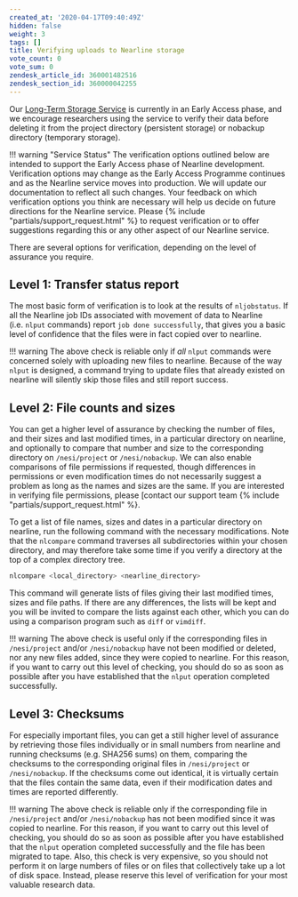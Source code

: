 ```yaml
---
created_at: '2020-04-17T09:40:49Z'
hidden: false
weight: 3
tags: []
title: Verifying uploads to Nearline storage
vote_count: 0
vote_sum: 0
zendesk_article_id: 360001482516
zendesk_section_id: 360000042255
---
```



Our [Long-Term Storage
Service](../../Storage/Nearline_long_term_storage/Nearline_Long_Term_Storage_Service.md)
is currently in an Early Access phase, and we encourage researchers
using the service to verify their data before deleting it from the
project directory (persistent storage) or nobackup directory (temporary
storage).

!!! warning "Service Status"
    The verification options outlined below are intended to support the
    Early Access phase of Nearline development. Verification options may
    change as the Early Access Programme continues and as the Nearline
    service moves into production. We will update our documentation to
    reflect all such changes.
    Your feedback on which verification options you think are necessary
    will help us decide on future directions for the Nearline service.
    Please {% include "partials/support_request.html" %} to request
    verification or to offer suggestions regarding this or any other
    aspect of our Nearline service.

There are several options for verification, depending on the level of
assurance you require.

## Level 1: Transfer status report

The most basic form of verification is to look at the results
of `nljobstatus`. If all the Nearline job IDs associated with movement
of data to Nearline (i.e. `nlput` commands)
report `job done successfully`, that gives you a basic level of
confidence that the files were in fact copied over to nearline.

!!! warning
    The above check is reliable only if *all* `nlput` commands were
    concerned solely with uploading new files to nearline. Because of the
    way `nlput` is designed, a command trying to update files that already
    existed on nearline will silently skip those files and still report
    success.

## Level 2: File counts and sizes

You can get a higher level of assurance by checking the number of files,
and their sizes and last modified times, in a particular directory on
nearline, and optionally to compare that number and size to the
corresponding directory on `/nesi/project` or `/nesi/nobackup`. We can
also enable comparisons of file permissions if requested, though
differences in permissions or even modification times do not necessarily
suggest a problem as long as the names and sizes are the same. If you
are interested in verifying file permissions, please [contact our
support team {% include "partials/support_request.html" %}.

To get a list of file names, sizes and dates in a particular directory
on nearline, run the following command with the necessary modifications.
Note that the `nlcompare` command traverses all subdirectories within
your chosen directory, and may therefore take some time if you verify a
directory at the top of a complex directory tree.

``` sh
nlcompare <local_directory> <nearline_directory>
```

This command will generate lists of files giving their last modified
times, sizes and file paths. If there are any differences, the lists
will be kept and you will be invited to compare the lists against each
other, which you can do using a comparison program such as `diff` or
`vimdiff`.

!!! warning
     The above check is useful only if the corresponding files in
     `/nesi/project` and/or `/nesi/nobackup` have not been modified or
     deleted, nor any new files added, since they were copied to nearline.
     For this reason, if you want to carry out this level of checking, you
     should do so as soon as possible after you have established that the
     `nlput` operation completed successfully.

## Level 3: Checksums

For especially important files, you can get a still higher level of
assurance by retrieving those files individually or in small numbers
from nearline and running checksums (e.g. SHA256 sums) on them,
comparing the checksums to the corresponding original files in
`/nesi/project` or `/nesi/nobackup`. If the checksums come out
identical, it is virtually certain that the files contain the same data,
even if their modification dates and times are reported differently.

!!! warning
    The above check is reliable only if the corresponding file in
    `/nesi/project` and/or `/nesi/nobackup` has not been modified since it
    was copied to nearline. For this reason, if you want to carry out this
    level of checking, you should do so as soon as possible after you have
    established that the `nlput` operation completed successfully and the
    file has been migrated to tape.
    Also, this check is very expensive, so you should not perform it on
    large numbers of files or on files that collectively take up a lot of
    disk space. Instead, please reserve this level of verification for
    your most valuable research data.
